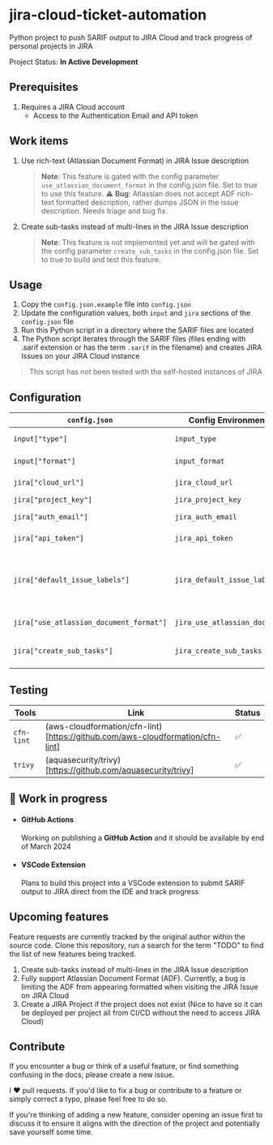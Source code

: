 # jira-cloud-ticket-automation

Python project to push SARIF output to JIRA Cloud and track progress of personal projects in JIRA

Project Status: **In Active Development**

## Prerequisites

1. Requires a JIRA Cloud account
    - Access to the Authentication Email and API token

## Work items

1. Use rich-text (Atlassian Document Format) in JIRA Issue description

    > **Note**: This feature is gated with the config parameter `use_atlassian_document_format` in the config.json file. Set to true to use this feature.
    :warning: **Bug**: Atlassian does not accept ADF rich-text formatted description, rather dumps JSON in the issue description. Needs triage and bug fix.

2. Create sub-tasks instead of multi-lines in the JIRA Issue description

    > **Note**: This feature is not implemented yet and will be gated with the config parameter `create_sub_tasks` in the config.json file. Set to true to build and test this feature.

## Usage

1. Copy the `config.json.example` file into `config.json`
2. Update the configuration values, both `input` and `jira` sections of the `config.json` file
3. Run this Python script in a directory where the SARIF files are located
4. The Python script iterates through the SARIF files (files ending with .sarif extension or has the term `.sarif` in the filename) and creates JIRA Issues on your JIRA Cloud instance

> This script has not been tested with the self-hosted instances of JIRA

## Configuration

| `config.json` | Config Environment variable | Description |
|---------------|-----------------------------|-------------|
| `input["type"]` | `input_type` | Supported SARIF input types: `file`|
| `input["format"]` | `input_format` | Supported SARIF format: `sarif` |
| `jira["cloud_url"]` | `jira_cloud_url` | JIRA Cloud URL: `https://XXXX.atlassian.net/` |
| `jira["project_key"]` | `jira_project_key` | JIRA Project Key: `PROJ-XYZ` |
| `jira["auth_email"]` | `jira_auth_email` | Authentication Email: `test@example.com` |
| `jira["api_token"]` | `jira_api_token` | API token: `<INSERT-YOUR-JIRA-CLOUD-API-TOKEN>` |
| `jira["default_issue_labels"]` | `jira_default_issue_labels` | For config.json - `["Label1","Label2"]`. For config environment variables, we use comma-separated string like `Label1,Label2` |
| `jira["use_atlassian_document_format"]` | `jira_use_atlassian_document_format` |  Unsupported yet on JIRA Cloud. Defaults to `false`. |
| `jira["create_sub_tasks"]` | `jira_create_sub_tasks` | Placeholder. Feature yet to be developed. Defaults to `false`. |

## Testing

| Tools | Link | Status |
|-------|------|--------|
| `cfn-lint` | (aws-cloudformation/cfn-lint)[https://github.com/aws-cloudformation/cfn-lint] | :white_check_mark: |
| `trivy` | (aquasecurity/trivy)[https://github.com/aquasecurity/trivy] | :white_check_mark: |


## :construction: Work in progress 

- #### GitHub Actions

    Working on publishing a **GitHub Action** and it should be available by end of March 2024

- #### VSCode Extension

    Plans to build this project into a VSCode extension to submit SARIF output to JIRA direct from the IDE and track progress

## Upcoming features

Feature requests are currently tracked by the original author within the source code. Clone this repository, run a search for the term "TODO" to find the list of new features being tracked.

1. Create sub-tasks instead of multi-lines in the JIRA Issue description
2. Fully support Atlassian Document Format (ADF). Currently, a bug is limiting the ADF from appearing formatted when visiting the JIRA Issue on JIRA Cloud 
3. Create a JIRA Project if the project does not exist (Nice to have so it can be deployed per project all from CI/CD without the need to access JIRA Cloud)

## Contribute

If you encounter a bug or think of a useful feature, or find something confusing in the docs, please create a new issue.

I ♥️ pull requests. If you'd like to fix a bug or contribute to a feature or simply correct a typo, please feel free to do so.

If you're thinking of adding a new feature, consider opening an issue first to discuss it to ensure it aligns with the direction of the project and potentially save yourself some time.

